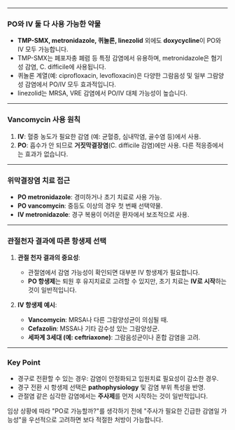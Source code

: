 

---

### **PO와 IV 둘 다 사용 가능한 약물**

- **TMP-SMX, metronidazole, 퀴놀론, linezolid** 외에도 **doxycycline**이 PO와 IV 모두 가능합니다.
- TMP-SMX는 폐포자충 폐렴 등 특정 감염에서 유용하며, metronidazole은 혐기성 감염, C. difficile에 사용됩니다.
- 퀴놀론 계열(예: ciprofloxacin, levofloxacin)은 다양한 그람음성 및 일부 그람양성 감염에서 PO/IV 모두 효과적입니다.
- linezolid는 MRSA, VRE 감염에서 PO/IV 대체 가능성이 높습니다.

---

### **Vancomycin 사용 원칙**

1. **IV**: 혈중 농도가 필요한 감염 (예: 균혈증, 심내막염, 골수염 등)에서 사용.
2. **PO**: 흡수가 안 되므로 **거짓막결장염**(C. difficile 감염)에만 사용. 다른 적응증에서는 효과가 없습니다.

---

### **위막결장염 치료 접근**

- **PO metronidazole**: 경미하거나 초기 치료로 사용 가능.
- **PO vancomycin**: 중등도 이상의 경우 첫 번째 선택약물.
- **IV metronidazole**: 경구 복용이 어려운 환자에서 보조적으로 사용.

---

### **관절천자 결과에 따른 항생제 선택**

1. **관절 천자 결과의 중요성**:
    
    - 관절염에서 감염 가능성이 확인되면 대부분 IV 항생제가 필요합니다.
    - **PO 항생제**는 퇴원 후 유지치료로 고려할 수 있지만, 초기 치료는 **IV로 시작**하는 것이 일반적입니다.
2. **IV 항생제 예시**:
    
    - **Vancomycin**: MRSA나 다른 그람양성균이 의심될 때.
    - **Cefazolin**: MSSA나 기타 감수성 있는 그람양성균.
    - **세파계 3세대 (예: ceftriaxone)**: 그람음성균이나 혼합 감염을 고려.

---

### **Key Point**

- 경구로 전환할 수 있는 경우: 감염이 안정화되고 입원치료 필요성이 감소한 경우.
- 경구 전환 시 항생제 선택은 **pathophysiology** 및 감염 부위 특성을 반영.
- 관절염 같은 심각한 감염에서는 **주사제**를 먼저 시작하는 것이 일반적입니다.

임상 상황에 따라 "PO로 가능할까?"를 생각하기 전에 "주사가 필요한 긴급한 감염일 가능성"을 우선적으로 고려하면 보다 적절한 처방이 가능합니다.